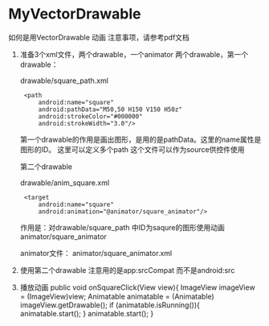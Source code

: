 # MyVectorDrawable

如何是用VectorDrawable 动画
注意事项，请参考pdf文档

1. 准备3个xml文件，两个drawable，一个animator
    两个drawable，第一个drawable：
    
    drawable/square_path.xml
    <vector xmlns:android="http://schemas.android.com/apk/res/android"
        android:width="100dp"
        android:height="100dp"
        android:viewportHeight="200"
        android:viewportWidth="200">

        <path
            android:name="square"
            android:pathData="M50,50 H150 V150 H50z"
            android:strokeColor="#000000"
            android:strokeWidth="3.0"/>

    </vector>
    
    第一个drawable的作用是画出图形，是用的是pathData。这里的name属性是图形的ID。
    这里可以定义多个path
    这个文件可以作为source供控件使用
    
    
    第二个drawable
    
    drawable/anim_square.xml
    <animated-vector xmlns:android="http://schemas.android.com/apk/res/android"
        android:drawable="@drawable/square_path">

        <target
            android:name="square"
            android:animation="@animator/square_animator"/>

    </animated-vector>
    作用是：对drawable/square_path 中ID为saqure的图形使用动画animator/square_animator
    
    animator文件：
    animator/square_animator.xml
    <objectAnimator xmlns:android="http://schemas.android.com/apk/res/android"
        android:repeatCount="infinite"
        android:duration="2000"
        android:propertyName="trimPathEnd"
        android:valueFrom="0"
        android:valueTo="1"
        android:valueType="floatType">

    </objectAnimator>
    
2. 使用第二个drawable
    <ImageView
        android:layout_width="match_parent"
        android:layout_height="wrap_content"
        android:background="#4ccaa6"
        android:onClick="onSquareClick"
        app:srcCompat="@drawable/anim_square"/>
    注意用的是app:srcCompat 而不是android:src

3. 播放动画
    public void onSquareClick(View view){
        ImageView imageView = (ImageView)view;
        Animatable animatable = (Animatable) imageView.getDrawable();
        if (animatable.isRunning()){
            animatable.start();
        }
        animatable.start();
    }
